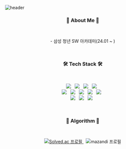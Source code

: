 ![header](https://capsule-render.vercel.app/api?type=waving&color=auto&height=220&section=header&text=Hi!&fontSize=40&customColorList=4)
<!-- Yoonha's%20Github -->

<h3 align="center"><b>🙌 About Me 🙌</b></h3>
<br/>
<p align="center">
<!-- - 한양대학교 경제금융학부 졸업(17.03 ~ 24.02)<br/> -->
- 삼성 청년 SW 아카데미(24.01 ~ )
</p>

<br/>

<h3 align="center"><b>🛠 Tech Stack 🛠</b></h3>
<br/>
<p align="center">
<img src="https://img.shields.io/badge/HTML5-E34F26?style=flat-square&logo=HTML5&logoColor=white"/></a> &nbsp
<img src="https://img.shields.io/badge/CSS3-1572B6?style=flat-square&logo=CSS3&logoColor=white"/></a> &nbsp
<img src="https://img.shields.io/badge/JavaScript-F7DF1E?style=flat-square&logo=JavaScript&logoColor=white"/></a> &nbsp
<img src="https://img.shields.io/badge/Vue.js-4FC08D?style=flat-square&logo=Vue.js&logoColor=white"/></a> &nbsp
<br/>
<img src="https://img.shields.io/badge/React-61DAFB?style=flat-square&logo=React&logoColor=white"/></a> &nbsp 
<img src="https://img.shields.io/badge/Next.js-000000?style=flat-square&logo=Next.js&logoColor=white"/></a> &nbsp 
<img src="https://img.shields.io/badge/Zustand-1f63b8?style=flat-square&logo=Zigbee&logoColor=white"/></a> &nbsp 
<img src="https://img.shields.io/badge/React Query-FF4154?style=flat-square&logo=React Query&logoColor=white"/></a> &nbsp 
<img src="https://img.shields.io/badge/Tailwind CSS-06B6D4?style=flat-square&logo=Tailwind CSS&logoColor=white"/></a> &nbsp 
<br/>
<img src="https://img.shields.io/badge/Java-0076B3?style=flat-square&logoColor=white"/></a> &nbsp
<img src="https://img.shields.io/badge/springboot-6DB33F?style=flat-square&logo=springboot&logoColor=white"/></a> &nbsp
<img src="https://img.shields.io/badge/MySQL-4479A1?style=flat-square&logo=MySQL&logoColor=white"/></a> &nbsp 
</p>

<br/>

<h3 align="center"><b>🤔 Algorithm 🤔</b></h3>
<br/>
<p align="center">
<a href="https://solved.ac/yoonha0124">
<img src="http://mazassumnida.wtf/api/v2/generate_badge?boj=yoonha0124" alt="Solved.ac 프로필"/>
</a> &nbsp
<img src="http://mazandi.herokuapp.com/api?handle=yoonha0124&theme=warm" alt="mazandi 프로필"/>
</p>
